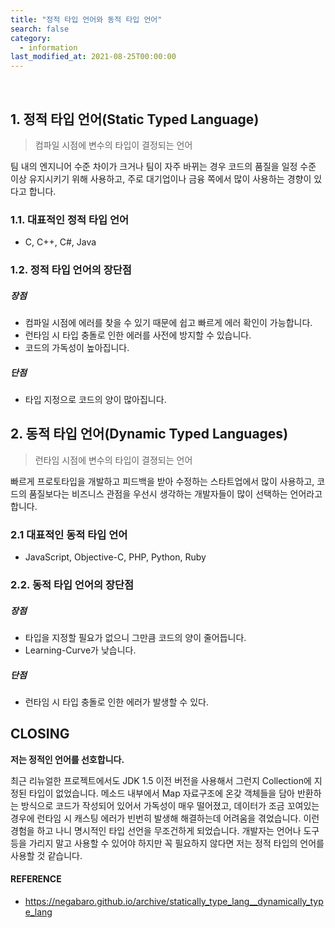 ```yaml
---
title: "정적 타입 언어와 동적 타입 언어"
search: false
category:
  - information
last_modified_at: 2021-08-25T00:00:00
---
```


<br/>

## 1. 정적 타입 언어(Static Typed Language)

> 컴파일 시점에 변수의 타입이 결정되는 언어

팀 내의 엔지니어 수준 차이가 크거나 팀이 자주 바뀌는 경우 코드의 품질을 일정 수준 이상 유지시키기 위해 사용하고, 
주로 대기업이나 금융 쪽에서 많이 사용하는 경향이 있다고 합니다.

### 1.1. 대표적인 정적 타입 언어
- C, C++, C#, Java

### 1.2. 정적 타입 언어의 장단점
##### 장점
- 컴파일 시점에 에러를 찾을 수 있기 때문에 쉽고 빠르게 에러 확인이 가능합니다.
- 런타임 시 타입 충돌로 인한 에러를 사전에 방지할 수 있습니다. 
- 코드의 가독성이 높아집니다.

##### 단점
- 타입 지정으로 코드의 양이 많아집니다.

## 2. 동적 타입 언어(Dynamic Typed Languages)

> 런타임 시점에 변수의 타입이 결졍되는 언어

빠르게 프로토타입을 개발하고 피드백을 받아 수정하는 스타트업에서 많이 사용하고, 
코드의 품질보다는 비즈니스 관점을 우선시 생각하는 개발자들이 많이 선택하는 언어라고 합니다.

### 2.1 대표적인 동적 타입 언어
- JavaScript, Objective-C, PHP, Python, Ruby

### 2.2. 동적 타입 언어의 장단점
##### 장점
- 타입을 지정할 필요가 없으니 그만큼 코드의 양이 줄어듭니다.
- Learning-Curve가 낮습니다.

##### 단점
- 런타임 시 타입 충돌로 인한 에러가 발생할 수 있다. 

## CLOSING

**저는 정적인 언어를 선호합니다.** 

최근 리뉴얼한 프로젝트에서도 JDK 1.5 이전 버전을 사용해서 그런지 Collection에 지정된 타입이 없었습니다. 
메소드 내부에서 Map 자료구조에 온갖 객체들을 담아 반환하는 방식으로 코드가 작성되어 있어서 가독성이 매우 떨어졌고, 
데이터가 조금 꼬여있는 경우에 런타임 시 캐스팅 에러가 빈번히 발생해 해결하는데 어려움을 겪었습니다. 
이런 경험을 하고 나니 명시적인 타입 선언을 무조건하게 되었습니다. 
개발자는 언어나 도구 등을 가리지 말고 사용할 수 있어야 하지만 꼭 필요하지 않다면 저는 정적 타입의 언어를 사용할 것 같습니다. 

#### REFERENCE
- <https://negabaro.github.io/archive/statically_type_lang__dynamically_type_lang>